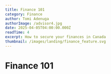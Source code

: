 ```yaml
---
title: Finance 101
category: Finance
author: Tomi Adenuga
authorImage: /advisor4.jpg
date: 2025-04-05T04:00:00.000Z
readTime: 4
excerpt: How to secure your finances in Canada
thumbnail: /images/landing/finance_feature.svg
---
```


# Finance 101
